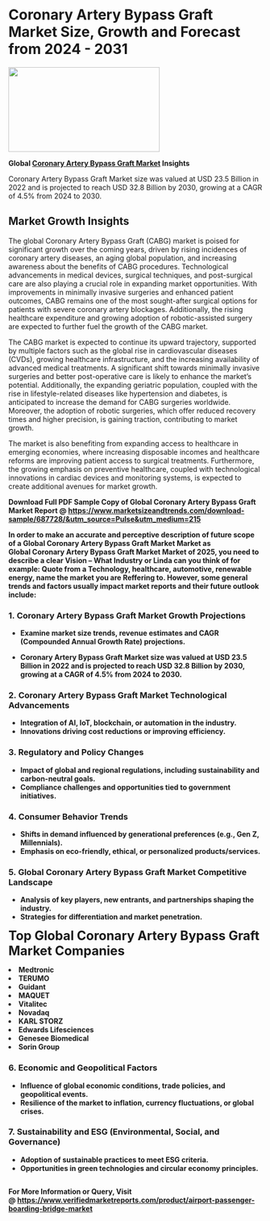 <H1>Coronary Artery Bypass Graft Market Size, Growth and Forecast from 2024 - 2031</H1><img class="aligncenter size-medium wp-image-584254" src="https://thirdeyenews.in/wp-content/uploads/2024/09/Global-Market-Research-300x168.jpeg" alt="" width="300" height="168" /><p><strong>Global&nbsp;<a href="https://www.marketsizeandtrends.com/download-sample/687728/&amp;utm_source=Pulse&amp;utm_medium=215">Coronary Artery Bypass Graft Market</a> Insights</strong></p><p>Coronary Artery Bypass Graft Market size was valued at USD 23.5 Billion in 2022 and is projected to reach USD 32.8 Billion by 2030, growing at a CAGR of 4.5% from 2024 to 2030.</p><p><h2>Market Growth Insights</h2> <p>The global Coronary Artery Bypass Graft (CABG) market is poised for significant growth over the coming years, driven by rising incidences of coronary artery diseases, an aging global population, and increasing awareness about the benefits of CABG procedures. Technological advancements in medical devices, surgical techniques, and post-surgical care are also playing a crucial role in expanding market opportunities. With improvements in minimally invasive surgeries and enhanced patient outcomes, CABG remains one of the most sought-after surgical options for patients with severe coronary artery blockages. Additionally, the rising healthcare expenditure and growing adoption of robotic-assisted surgery are expected to further fuel the growth of the CABG market.</p> <p><strong></strong></p> <p>The CABG market is expected to continue its upward trajectory, supported by multiple factors such as the global rise in cardiovascular diseases (CVDs), growing healthcare infrastructure, and the increasing availability of advanced medical treatments. A significant shift towards minimally invasive surgeries and better post-operative care is likely to enhance the market’s potential. Additionally, the expanding geriatric population, coupled with the rise in lifestyle-related diseases like hypertension and diabetes, is anticipated to increase the demand for CABG surgeries worldwide. Moreover, the adoption of robotic surgeries, which offer reduced recovery times and higher precision, is gaining traction, contributing to market growth.</p> <p>The market is also benefiting from expanding access to healthcare in emerging economies, where increasing disposable incomes and healthcare reforms are improving patient access to surgical treatments. Furthermore, the growing emphasis on preventive healthcare, coupled with technological innovations in cardiac devices and monitoring systems, is expected to create additional avenues for market growth.</p> <p><strong></p><p><span class=""><strong>Download Full PDF Sample Copy of Global Coronary Artery Bypass Graft Market Report</strong> @ <a href="https://www.marketsizeandtrends.com/download-sample/687728/&amp;utm_source=Pulse&amp;utm_medium=215" target="_blank">https://www.marketsizeandtrends.com/download-sample/687728/&amp;utm_source=Pulse&amp;utm_medium=215</a></span></p><p>In order to make an accurate and perceptive description of future scope of a Global&nbsp;Coronary Artery Bypass Graft Market Market as Global&nbsp;Coronary Artery Bypass Graft Market Market of 2025, you need to describe a clear Vision &ndash; What Industry or Linda can you think of for example: Quote from a Technology, healthcare, automotive, renewable energy, name the market you are Reffering to. However, some general trends and factors usually impact market reports and their future outlook include:</p><h3>1.&nbsp;<strong>Coronary Artery Bypass Graft Market Growth Projections</strong></h3><ul><li>Examine market size trends, revenue estimates and CAGR (Compounded Annual Growth Rate) projections.</li><li><p>Coronary Artery Bypass Graft Market size was valued at USD 23.5 Billion in 2022 and is projected to reach USD 32.8 Billion by 2030, growing at a CAGR of 4.5% from 2024 to 2030.</p></li></ul><h3>2.&nbsp;<strong>Coronary Artery Bypass Graft Market Technological Advancements</strong></h3><ul><li>Integration of AI, IoT, blockchain, or automation in the industry.</li><li>Innovations driving cost reductions or improving efficiency.</li></ul><h3>3.&nbsp;<strong>Regulatory and Policy Changes</strong></h3><ul><li>Impact of global and regional regulations, including sustainability and carbon-neutral goals.</li><li>Compliance challenges and opportunities tied to government initiatives.</li></ul><h3>4.&nbsp;<strong>Consumer Behavior Trends</strong></h3><ul><li>Shifts in demand influenced by generational preferences (e.g., Gen Z, Millennials).</li><li>Emphasis on eco-friendly, ethical, or personalized products/services.</li></ul><h3>5.&nbsp;<strong>Global Coronary Artery Bypass Graft Market Competitive Landscape</strong></h3><ul><li>Analysis of key players, new entrants, and partnerships shaping the industry.</li><li>Strategies for differentiation and market penetration.</li></ul><p data-pm-slice="1 1 []"><span style="color: inherit; font-family: inherit; font-size: 25px;">Top Global Coronary Artery Bypass Graft Market Companies</span></p><div class="" data-test-id=""><p><li>Medtronic</li><li> TERUMO</li><li> Guidant</li><li> MAQUET</li><li> Vitalitec</li><li> Novadaq</li><li> KARL STORZ</li><li> Edwards Lifesciences</li><li> Genesee Biomedical</li><li> Sorin Group</li></p></div><h3>6.&nbsp;<strong>Economic and Geopolitical Factors</strong></h3><ul><li>Influence of global economic conditions, trade policies, and geopolitical events.</li><li>Resilience of the market to inflation, currency fluctuations, or global crises.</li></ul><h3>7.&nbsp;<strong>Sustainability and ESG (Environmental, Social, and Governance)</strong></h3><ul><li>Adoption of sustainable practices to meet ESG criteria.</li><li>Opportunities in green technologies and circular economy principles.</li></ul><h2><strong style="font-size: 14px;">For More Information or Query, Visit @&nbsp;</strong><a style="background-color: #ffffff; font-size: 14px;" href="https://www.marketsizeandtrends.com/report/coronary-artery-bypass-graft-market/" target="_blank">https://www.verifiedmarketreports.com/product/airport-passenger-boarding-bridge-market</a></h2>
